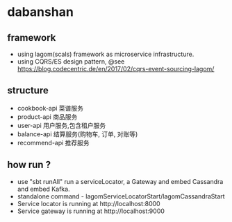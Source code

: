 # dabanshan

## framework

* using lagom(scals) framework as microservice infrastructure.
* using CQRS/ES design pattern, @see https://blog.codecentric.de/en/2017/02/cqrs-event-sourcing-lagom/

## structure

* cookbook-api 菜谱服务
* product-api 商品服务
* user-api 用户服务,包含租户服务
* balance-api 结算服务(购物车, 订单, 对账等)
* recommend-api 推荐服务

## how run ?

* use "sbt runAll" run a serviceLocator, a Gateway and embed Cassandra and embed Kafka.
* standalone command - lagomServiceLocatorStart/lagomCassandraStart
* Service locator is running at http://localhost:8000
* Service gateway is running at http://localhost:9000
